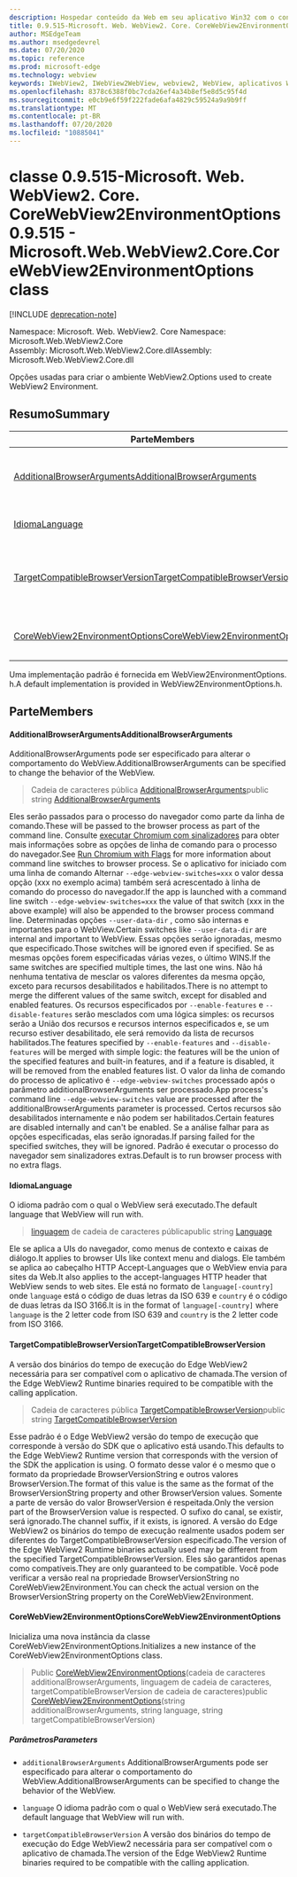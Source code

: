 ```yaml
---
description: Hospedar conteúdo da Web em seu aplicativo Win32 com o controle WebView2 do Microsoft Edge
title: 0.9.515-Microsoft. Web. WebView2. Core. CoreWebView2EnvironmentOptions
author: MSEdgeTeam
ms.author: msedgedevrel
ms.date: 07/20/2020
ms.topic: reference
ms.prod: microsoft-edge
ms.technology: webview
keywords: IWebView2, IWebView2WebView, webview2, WebView, aplicativos Win32, Win32, Edge, ICoreWebView2, ICoreWebView2Controller, controle do navegador, HTML Edge
ms.openlocfilehash: 8378c6388f0bc7cda26ef4a34b8ef5e8d5c95f4d
ms.sourcegitcommit: e0cb9e6f59f222fade6afa4829c59524a9a9b9ff
ms.translationtype: MT
ms.contentlocale: pt-BR
ms.lasthandoff: 07/20/2020
ms.locfileid: "10885041"
---
```

# <span data-ttu-id="79f32-104">classe 0.9.515-Microsoft. Web. WebView2. Core. CoreWebView2EnvironmentOptions</span><span class="sxs-lookup"><span data-stu-id="79f32-104">0.9.515 - Microsoft.Web.WebView2.Core.CoreWebView2EnvironmentOptions class</span></span> 

[!INCLUDE [deprecation-note](../../includes/deprecation-note.md)]

<span data-ttu-id="79f32-105">Namespace: Microsoft. Web. WebView2. Core </span><span class="sxs-lookup"><span data-stu-id="79f32-105">Namespace: Microsoft.Web.WebView2.Core</span></span>\
<span data-ttu-id="79f32-106">Assembly: Microsoft.Web.WebView2.Core.dll</span><span class="sxs-lookup"><span data-stu-id="79f32-106">Assembly: Microsoft.Web.WebView2.Core.dll</span></span>

<span data-ttu-id="79f32-107">Opções usadas para criar o ambiente WebView2.</span><span class="sxs-lookup"><span data-stu-id="79f32-107">Options used to create WebView2 Environment.</span></span>

## <span data-ttu-id="79f32-108">Resumo</span><span class="sxs-lookup"><span data-stu-id="79f32-108">Summary</span></span>

 <span data-ttu-id="79f32-109">Parte</span><span class="sxs-lookup"><span data-stu-id="79f32-109">Members</span></span>                        | <span data-ttu-id="79f32-110">Descrições</span><span class="sxs-lookup"><span data-stu-id="79f32-110">Descriptions</span></span>
--------------------------------|---------------------------------------------
[<span data-ttu-id="79f32-111">AdditionalBrowserArguments</span><span class="sxs-lookup"><span data-stu-id="79f32-111">AdditionalBrowserArguments</span></span>](#additionalbrowserarguments) | <span data-ttu-id="79f32-112">AdditionalBrowserArguments pode ser especificado para alterar o comportamento do WebView.</span><span class="sxs-lookup"><span data-stu-id="79f32-112">AdditionalBrowserArguments can be specified to change the behavior of the WebView.</span></span>
[<span data-ttu-id="79f32-113">Idioma</span><span class="sxs-lookup"><span data-stu-id="79f32-113">Language</span></span>](#language) | <span data-ttu-id="79f32-114">O idioma padrão com o qual o WebView será executado.</span><span class="sxs-lookup"><span data-stu-id="79f32-114">The default language that WebView will run with.</span></span>
[<span data-ttu-id="79f32-115">TargetCompatibleBrowserVersion</span><span class="sxs-lookup"><span data-stu-id="79f32-115">TargetCompatibleBrowserVersion</span></span>](#targetcompatiblebrowserversion) | <span data-ttu-id="79f32-116">A versão dos binários do tempo de execução do Edge WebView2 necessária para ser compatível com o aplicativo de chamada.</span><span class="sxs-lookup"><span data-stu-id="79f32-116">The version of the Edge WebView2 Runtime binaries required to be compatible with the calling application.</span></span>
[<span data-ttu-id="79f32-117">CoreWebView2EnvironmentOptions</span><span class="sxs-lookup"><span data-stu-id="79f32-117">CoreWebView2EnvironmentOptions</span></span>](#corewebview2environmentoptions) | <span data-ttu-id="79f32-118">Inicializa uma nova instância da classe CoreWebView2EnvironmentOptions.</span><span class="sxs-lookup"><span data-stu-id="79f32-118">Initializes a new instance of the CoreWebView2EnvironmentOptions class.</span></span>

<span data-ttu-id="79f32-119">Uma implementação padrão é fornecida em WebView2EnvironmentOptions. h.</span><span class="sxs-lookup"><span data-stu-id="79f32-119">A default implementation is provided in WebView2EnvironmentOptions.h.</span></span>

## <span data-ttu-id="79f32-120">Parte</span><span class="sxs-lookup"><span data-stu-id="79f32-120">Members</span></span>

#### <span data-ttu-id="79f32-121">AdditionalBrowserArguments</span><span class="sxs-lookup"><span data-stu-id="79f32-121">AdditionalBrowserArguments</span></span> 

<span data-ttu-id="79f32-122">AdditionalBrowserArguments pode ser especificado para alterar o comportamento do WebView.</span><span class="sxs-lookup"><span data-stu-id="79f32-122">AdditionalBrowserArguments can be specified to change the behavior of the WebView.</span></span>

> <span data-ttu-id="79f32-123">Cadeia de caracteres pública [AdditionalBrowserArguments](#additionalbrowserarguments)</span><span class="sxs-lookup"><span data-stu-id="79f32-123">public string [AdditionalBrowserArguments](#additionalbrowserarguments)</span></span>

<span data-ttu-id="79f32-124">Eles serão passados para o processo do navegador como parte da linha de comando.</span><span class="sxs-lookup"><span data-stu-id="79f32-124">These will be passed to the browser process as part of the command line.</span></span> <span data-ttu-id="79f32-125">Consulte [executar Chromium com sinalizadores](https://aka.ms/RunChromiumWithFlags) para obter mais informações sobre as opções de linha de comando para o processo do navegador.</span><span class="sxs-lookup"><span data-stu-id="79f32-125">See [Run Chromium with Flags](https://aka.ms/RunChromiumWithFlags) for more information about command line switches to browser process.</span></span> <span data-ttu-id="79f32-126">Se o aplicativo for iniciado com uma linha de comando Alternar `--edge-webview-switches=xxx` o valor dessa opção (xxx no exemplo acima) também será acrescentado à linha de comando do processo do navegador.</span><span class="sxs-lookup"><span data-stu-id="79f32-126">If the app is launched with a command line switch `--edge-webview-switches=xxx` the value of that switch (xxx in the above example) will also be appended to the browser process command line.</span></span> <span data-ttu-id="79f32-127">Determinadas opções `--user-data-dir` , como são internas e importantes para o WebView.</span><span class="sxs-lookup"><span data-stu-id="79f32-127">Certain switches like `--user-data-dir` are internal and important to WebView.</span></span> <span data-ttu-id="79f32-128">Essas opções serão ignoradas, mesmo que especificado.</span><span class="sxs-lookup"><span data-stu-id="79f32-128">Those switches will be ignored even if specified.</span></span> <span data-ttu-id="79f32-129">Se as mesmas opções forem especificadas várias vezes, o último WINS.</span><span class="sxs-lookup"><span data-stu-id="79f32-129">If the same switches are specified multiple times, the last one wins.</span></span> <span data-ttu-id="79f32-130">Não há nenhuma tentativa de mesclar os valores diferentes da mesma opção, exceto para recursos desabilitados e habilitados.</span><span class="sxs-lookup"><span data-stu-id="79f32-130">There is no attempt to merge the different values of the same switch, except for disabled and enabled features.</span></span> <span data-ttu-id="79f32-131">Os recursos especificados por `--enable-features` e `--disable-features` serão mesclados com uma lógica simples: os recursos serão a União dos recursos e recursos internos especificados e, se um recurso estiver desabilitado, ele será removido da lista de recursos habilitados.</span><span class="sxs-lookup"><span data-stu-id="79f32-131">The features specified by `--enable-features` and `--disable-features` will be merged with simple logic: the features will be the union of the specified features and built-in features, and if a feature is disabled, it will be removed from the enabled features list.</span></span> <span data-ttu-id="79f32-132">O valor da linha de comando do processo de aplicativo é `--edge-webview-switches` processado após o parâmetro additionalBrowserArguments ser processado.</span><span class="sxs-lookup"><span data-stu-id="79f32-132">App process's command line `--edge-webview-switches` value are processed after the additionalBrowserArguments parameter is processed.</span></span> <span data-ttu-id="79f32-133">Certos recursos são desabilitados internamente e não podem ser habilitados.</span><span class="sxs-lookup"><span data-stu-id="79f32-133">Certain features are disabled internally and can't be enabled.</span></span> <span data-ttu-id="79f32-134">Se a análise falhar para as opções especificadas, elas serão ignoradas.</span><span class="sxs-lookup"><span data-stu-id="79f32-134">If parsing failed for the specified switches, they will be ignored.</span></span> <span data-ttu-id="79f32-135">Padrão é executar o processo do navegador sem sinalizadores extras.</span><span class="sxs-lookup"><span data-stu-id="79f32-135">Default is to run browser process with no extra flags.</span></span>

#### <span data-ttu-id="79f32-136">Idioma</span><span class="sxs-lookup"><span data-stu-id="79f32-136">Language</span></span> 

<span data-ttu-id="79f32-137">O idioma padrão com o qual o WebView será executado.</span><span class="sxs-lookup"><span data-stu-id="79f32-137">The default language that WebView will run with.</span></span>

> <span data-ttu-id="79f32-138">[linguagem](#language) de cadeia de caracteres pública</span><span class="sxs-lookup"><span data-stu-id="79f32-138">public string [Language](#language)</span></span>

<span data-ttu-id="79f32-139">Ele se aplica a UIs do navegador, como menus de contexto e caixas de diálogo.</span><span class="sxs-lookup"><span data-stu-id="79f32-139">It applies to browser UIs like context menu and dialogs.</span></span> <span data-ttu-id="79f32-140">Ele também se aplica ao cabeçalho HTTP Accept-Languages que o WebView envia para sites da Web.</span><span class="sxs-lookup"><span data-stu-id="79f32-140">It also applies to the accept-languages HTTP header that WebView sends to web sites.</span></span> <span data-ttu-id="79f32-141">Ele está no formato de `language[-country]` onde `language` está o código de duas letras da ISO 639 e `country` é o código de duas letras da ISO 3166.</span><span class="sxs-lookup"><span data-stu-id="79f32-141">It is in the format of `language[-country]` where `language` is the 2 letter code from ISO 639 and `country` is the 2 letter code from ISO 3166.</span></span>

#### <span data-ttu-id="79f32-142">TargetCompatibleBrowserVersion</span><span class="sxs-lookup"><span data-stu-id="79f32-142">TargetCompatibleBrowserVersion</span></span> 

<span data-ttu-id="79f32-143">A versão dos binários do tempo de execução do Edge WebView2 necessária para ser compatível com o aplicativo de chamada.</span><span class="sxs-lookup"><span data-stu-id="79f32-143">The version of the Edge WebView2 Runtime binaries required to be compatible with the calling application.</span></span>

> <span data-ttu-id="79f32-144">Cadeia de caracteres pública [TargetCompatibleBrowserVersion](#targetcompatiblebrowserversion)</span><span class="sxs-lookup"><span data-stu-id="79f32-144">public string [TargetCompatibleBrowserVersion](#targetcompatiblebrowserversion)</span></span>

<span data-ttu-id="79f32-145">Esse padrão é o Edge WebView2 versão do tempo de execução que corresponde à versão do SDK que o aplicativo está usando.</span><span class="sxs-lookup"><span data-stu-id="79f32-145">This defaults to the Edge WebView2 Runtime version that corresponds with the version of the SDK the application is using.</span></span> <span data-ttu-id="79f32-146">O formato desse valor é o mesmo que o formato da propriedade BrowserVersionString e outros valores BrowserVersion.</span><span class="sxs-lookup"><span data-stu-id="79f32-146">The format of this value is the same as the format of the BrowserVersionString property and other BrowserVersion values.</span></span> <span data-ttu-id="79f32-147">Somente a parte de versão do valor BrowserVersion é respeitada.</span><span class="sxs-lookup"><span data-stu-id="79f32-147">Only the version part of the BrowserVersion value is respected.</span></span> <span data-ttu-id="79f32-148">O sufixo do canal, se existir, será ignorado.</span><span class="sxs-lookup"><span data-stu-id="79f32-148">The channel suffix, if it exists, is ignored.</span></span> <span data-ttu-id="79f32-149">A versão do Edge WebView2 os binários do tempo de execução realmente usados podem ser diferentes do TargetCompatibleBrowserVersion especificado.</span><span class="sxs-lookup"><span data-stu-id="79f32-149">The version of the Edge WebView2 Runtime binaries actually used may be different from the specified TargetCompatibleBrowserVersion.</span></span> <span data-ttu-id="79f32-150">Eles são garantidos apenas como compatíveis.</span><span class="sxs-lookup"><span data-stu-id="79f32-150">They are only guaranteed to be compatible.</span></span> <span data-ttu-id="79f32-151">Você pode verificar a versão real na propriedade BrowserVersionString no CoreWebView2Environment.</span><span class="sxs-lookup"><span data-stu-id="79f32-151">You can check the actual version on the BrowserVersionString property on the CoreWebView2Environment.</span></span>

#### <span data-ttu-id="79f32-152">CoreWebView2EnvironmentOptions</span><span class="sxs-lookup"><span data-stu-id="79f32-152">CoreWebView2EnvironmentOptions</span></span> 

<span data-ttu-id="79f32-153">Inicializa uma nova instância da classe CoreWebView2EnvironmentOptions.</span><span class="sxs-lookup"><span data-stu-id="79f32-153">Initializes a new instance of the CoreWebView2EnvironmentOptions class.</span></span>

> <span data-ttu-id="79f32-154">Public [CoreWebView2EnvironmentOptions](#corewebview2environmentoptions)(cadeia de caracteres additionalBrowserArguments, linguagem de cadeia de caracteres, targetCompatibleBrowserVersion de cadeia de caracteres)</span><span class="sxs-lookup"><span data-stu-id="79f32-154">public  [CoreWebView2EnvironmentOptions](#corewebview2environmentoptions)(string additionalBrowserArguments, string language, string targetCompatibleBrowserVersion)</span></span>

##### <span data-ttu-id="79f32-155">Parâmetros</span><span class="sxs-lookup"><span data-stu-id="79f32-155">Parameters</span></span>
* `additionalBrowserArguments` <span data-ttu-id="79f32-156">AdditionalBrowserArguments pode ser especificado para alterar o comportamento do WebView.</span><span class="sxs-lookup"><span data-stu-id="79f32-156">AdditionalBrowserArguments can be specified to change the behavior of the WebView.</span></span> 

* `language` <span data-ttu-id="79f32-157">O idioma padrão com o qual o WebView será executado.</span><span class="sxs-lookup"><span data-stu-id="79f32-157">The default language that WebView will run with.</span></span> 

* `targetCompatibleBrowserVersion` <span data-ttu-id="79f32-158">A versão dos binários do tempo de execução do Edge WebView2 necessária para ser compatível com o aplicativo de chamada.</span><span class="sxs-lookup"><span data-stu-id="79f32-158">The version of the Edge WebView2 Runtime binaries required to be compatible with the calling application.</span></span>

